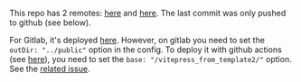 This repo has 2 remotes: [here](https://gitlab.com/urswilke/vitepress_from_template2) and [here](https://github.com/urswilke/vitepress_from_template2). The last commit was only pushed to github (see below).

For Gitlab, it's deployed [here](https://vitepress-from-template2-urswilke-295c17a73cbd456dc43a7cf324dd1.gitlab.io/). However, on gitlab you  need to set the `outDir: "../public"` option in the config. To deploy it with github actions (see [here](https://urswilke.github.io/vitepress_from_template2/)), you need to set the `base: "/vitepress_from_template2/"` option. See the [related issue](https://github.com/vuejs/vitepress/issues/4055).